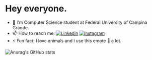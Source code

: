 Hey everyone.
========
- 🔨 I'm Computer Science student at Federal University of Campina Grande.
- 📫 How to reach me: [![Linkedin](https://img.shields.io/badge/-LinkedIn-blue?style=flat&logo=linkedin)](https://www.linkedin.com/in/cristian-alves-012432213/) [![Instagram](https://img.shields.io/badge/-Instagram-e4405f?style=flat&logo=instagram&logoColor=white)](https://www.instagram.com/heey.criss_/)
- ⚡ Fun fact: I love animals and i use this emote 👺 a lot.

![Anurag's GitHub stats](https://github-readme-stats.vercel.app/api?username=crissalves&show_icons=true&theme=tokyonight)
